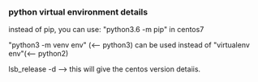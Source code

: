 ### python virtual environment details

instead of pip, you can use: "python3.6 -m pip" in centos7

"python3 -m venv env" (<-- python3) can be used instead of "virtualenv env"(<-- python2)

lsb_release -d --> this will give the centos version detaiis.
